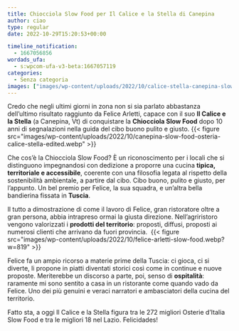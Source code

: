 ```yaml
---
title: Chiocciola Slow Food per Il Calice e la Stella di Canepina
author: ciao
type: regular
date: 2022-10-29T15:20:53+00:00

timeline_notification:
  - 1667056856
wordads_ufa:
  - s:wpcom-ufa-v3-beta:1667057119
categories:
  - Senza categoria
images: ["images/wp-content/uploads/2022/10/calice-stella-canepina-slow-food.webp"]
---
```

 

Credo che negli ultimi giorni in zona non si sia parlato abbastanza dell’ultimo risultato raggiunto da Felice Arletti, capace con il suo **Il Calice e la Stella** (a Canepina, Vt) di conquistare la **Chiocciola Slow Food** dopo 10 anni di segnalazioni nella guida del cibo buono pulito e giusto. 
{{< figure src="images/wp-content/uploads/2022/10/canepina-slow-food-osteria-calice-stella-edited.webp" >}}
 

Che cos’è la Chiocciola Slow Food? È un riconoscimento per i locali che si distinguono impegnandosi con dedizione a proporre una cucina **tipica, territoriale e accessibile**, coerente con una filosofia legata al rispetto della sostenibilità ambientale, a partire dal cibo. Cibo buono, pulito e giusto, per l’appunto. Un bel premio per Felice, la sua squadra, e un’altra bella bandierina fissata in **Tuscia**. 

Il tutto a dimostrazione di come il lavoro di Felice, gran ristoratore oltre a gran persona, abbia intrapreso ormai la giusta direzione. Nell’agriristoro vengono valorizzati i **prodotti del territorio**: proposti, diffusi, proposti ai numerosi clienti che arrivano da fuori provincia. 
{{< figure src="images/wp-content/uploads/2022/10/felice-arletti-slow-food.webp?w=819" >}}
 

Felice fa un ampio ricorso a materie prime della Tuscia: ci gioca, ci si diverte, li propone in piatti diventati storici così come in continue e nuove proposte. Meriterebbe un discorso a parte, poi, senso di **ospitalità**: raramente mi sono sentito a casa in un ristorante come quando vado da Felice. Uno dei più genuini e veraci narratori e ambasciatori della cucina del territorio.

Fatto sta, a oggi Il Calice e la Stella figura tra le 272 migliori Osterie d&#8217;Italia Slow Food e tra le migliori 18 nel Lazio. Felicidades!